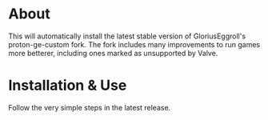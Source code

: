 # About

This will automatically install the latest stable version of GloriusEggroll's proton-ge-custom fork. The fork includes many improvements to run games more betterer, including ones marked as unsupported by Valve.

# Installation & Use

Follow the very simple steps in the latest release.
